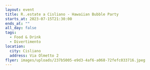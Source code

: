 ```yaml
---
layout: event
title: R..estate a Cisliano - Hawaiian Bubble Party
starts_at: 2023-07-15T21:30:00
ends_at: ""
all_day: false
tags:
  - Food & Drink
  - Divertimento
location:
  city: Cisliano
  address: Via Olmetto 2
flyer: images/uploads/237b5005-e9d3-4af6-a068-72fefc033716.jpeg
---
```

